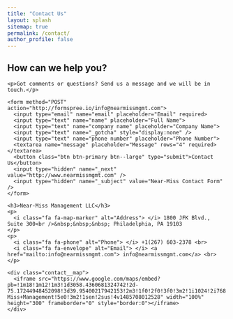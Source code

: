 ```yaml
---
title: "Contact Us"
layout: splash
sitemap: true
permalink: /contact/
author_profile: false
---
```


<section>


<h1 class="page__title text-center">How can we help you?</h1>

<div class="contact__wrap">  


  <div class="contact__form">

    <p>Got comments or questions? Send us a message and we will be in touch.</p>

    <form method="POST" action="http://formspree.io/info@nearmissmgmt.com">
      <input type="email" name="email" placeholder="Email" required>
      <input type="text" name="name" placeholder="Full Name">
      <input type="text" name="company name" placeholder="Company Name">
      <input type="text" name="_gotcha" style="display:none" />
      <input type="text" name="phone number" placeholder="Phone Number">
      <textarea name="message" placeholder="Message" rows="4" required></textarea>
      <button class="btn btn-primary btn--large" type="submit">Contact Us</button>
      <input type="hidden" name="_next" value="http://www.nearmissmgmt.com" />
      <input type="hidden" name="_subject" value="Near-Miss Contact Form" />
    </form>
  </div>



  <div class="intro">

    
   
    
    <h3>Near-Miss Management LLC</h3>
    <p>
      <i class="fa fa-map-marker" alt="Address"> </i> 1800 JFK Blvd., Suite 300<br />&nbsp;&nbsp;&nbsp; Philadelphia, PA 19103
    </p>
    <p>
      <i class="fa fa-phone" alt="Phone"> </i> +1(267) 603-2378 <br>
      <i class="fa fa-envelope" alt="Email"> </i> <a href="mailto:info@nearmissmgmt.com"> info@nearmissmgmt.com</a> <br>
    </p>

    <div class="contact__map">
      <iframe src="https://www.google.com/maps/embed?pb=!1m18!1m12!1m3!1d3058.4360681324742!2d-75.17244948452098!3d39.95400217942153!2m3!1f0!2f0!3f0!3m2!1i1024!2i768!4f13.1!3m3!1m2!1s0x89c6c6316b8373e9%3A0x7d2b3d63bd682375!2sNear-Miss+Management!5e0!3m2!1sen!2sus!4v1485708012528" width="100%" height="300" frameborder="0" style="border:0"></iframe>
    </div>

  </div>


</div>


</section>




